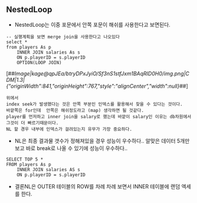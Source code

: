 ## NestedLoop

-   NestedLoop는 이중 포문에서 안쪽 포문이 해쉬를 사용한다고 보면된다.

```
-- 실행계획을 보면 merge join을 사용한다고 나오있다
select *
from players As p
    INNER JOIN salaries As s
    ON p.playerID = s.playerID
    OPTION(LOOP JOIN)
```

[##_Image|kage@qpJEa/btryDPxJyiO/Sf3nS1stfJxm1BAqRID0H0/img.png|CDM|1.3|{"originWidth":841,"originHeight":767,"style":"alignCenter","width":null}_##]

````
위에서 
index seek가 발생했다는 것은 안쪽 부분인 인덱스를 활용해서 찾을 수 있다는 것이다. 
바깥쪽은 for인데  안쪽은 해쉬정도라고 (map) 생각하면 될 것같다. 
player를 먼저하고 inner join을 salary로 했는데 바깥이 salary인 이유는 db차원에서 그것이 더 빠르기때문이다. 
NL 할 경우 내부에 인덱스가 걸려있는지 유무가 가장 중요하다.   
````

-   NL은 최종 결과물 갯수가 정해져있을 경우 성능이 우수하다.. 알맞은 데이터 5개만 보고 바로 break로 나올 수 있기에 성능이 우수하다..

```
SELECT TOP 5 *
FROM players As p
    INNER JOIN salaries AS s
    ON p.playerID = s.playerID
```

-   결론NL은 OUTER 테이블의 ROW를 차례 차례 보면서 INNER 테이블에 랜덤 엑세를 한다. 